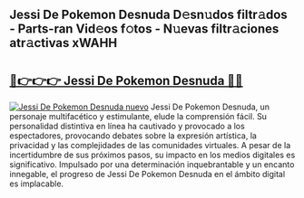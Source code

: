 ## Jessi De Pokemon Desnuda D𝚎sn𝚞dos filtr𝚊dos - Parts-ran Vid𝚎os f𝚘tos - N𝚞evas filtr𝚊ciones atr𝚊ctivas xWAHH

# <h2><a href="http://mbbgvm.tromn.icu/?c=Jessi+De+Pokemon+Desnuda">🔗👉👉👉 Jessi De Pokemon Desnuda 🔗🔗</a></h2>

[![Jessi De Pokemon Desnuda nuevo](https://i.imgur.com/pEAQMta.gif)](http://mbbgvm.tromn.icu/?c=Jessi+De+Pokemon+Desnuda)
Jessi De Pokemon Desnuda, un personaje multifacético y estimulante, elude la comprensión fácil. Su personalidad distintiva en línea ha cautivado y provocado a los espectadores, provocando debates sobre la expresión artística, la privacidad y las complejidades de las comunidades virtuales. A pesar de la incertidumbre de sus próximos pasos, su impacto en los medios digitales es significativo. Impulsado por una determinación inquebrantable y un encanto innegable, el progreso de Jessi De Pokemon Desnuda en el ámbito digital es implacable.
